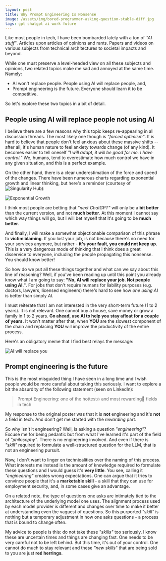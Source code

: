 ```yaml
---
layout: post
title: Why Prompt Engineering Is Nonsense
image: /assets/img/bored-programmer-asking-question-stable-diff.jpg
tags: gpt chatgpt ai work future
---
```


Like most people in tech, I have been bombarded lately with a ton of _"AI stuff"_. Articles upon articles of opinions and rants. Papers and videos on various subjects from technical architectures to societal impacts and beyond.

While one must preserve a level-headed view on all these subjects and opinions, two related topics make me sad and annoyed at the same time. Namely:

* AI won't replace people. People using AI will replace people, and,
* Prompt engineering is the future. Everyone should learn it to be competitive.

So let's explore these two topics in a bit of detail.

## People using AI will replace people not using AI

I believe there are a few reasons why this topic keeps re-appearing in all discussion threads. The most likely one though is _"forced optimism"_. It is hard to believe that people don't feel anxious about these massive shifts -- after all, it's human nature to feel anxiety towards change (of any kind). It becomes easier to tell oneself _"I will adapt, it will be good for me. I have control."_ We, humans, tend to overestimate how much control we have in any given situation, and this is a perfect example.

On the other hand, there is a clear underestimation of the force and speed of the changes. There have been numerous charts regarding exponential growth and linear thinking, but here's a reminder (courtesy of ![Singularity Hub](https://singularityhub.com/2016/04/05/how-to-think-exponentially-and-better-predict-the-future/)):

![Exponential Growth](/assets/images/linear-vs-exponential-comic.jpg)

I think most people are betting that _"next ChatGPT"_ will only be a **bit better** than the current version, and not **much better**. At this moment I cannot say which way things will go, but I will bet myself that it's going to be **much better**.

And finally, I will make a somewhat objectionable comparison of this phrase to **victim blaming**. If you lost your job, is not because there's no need for your services anymore, but rather - **it's your fault, you could not keep up**. This is a very dangerous mode of thinking that I think does a great disservice to everyone, including the people propagating this nonsense. You should know better!

So how do we put all these things together and what can we say about this line of reasoning? Well, if you've been reading up until this point you already know what I am going to say: **"No, AI will replace your job. Not people using AI."**. For jobs that don't require humans for liability purposes (e.g. doctors, lawyers, licensed engineers) there's hard to see how _one using AI_ is better than simply _AI_.

I must reiterate that I am not interested in the very short-term future (1 to 2 years). It is not relevant. One cannot buy a house, save money or grow a family in 1 to 2 years. **Go ahead, use AI to help you stay afloat for a couple of years.** It won't matter after that, when **YOU** are the slowest component of the chain and replacing **YOU** will improve the productivity of the entire process.

Here's an obligatory meme that I find best relays the message:

![AI will replace you](/assets/images/took-my-job.jpg)

## Prompt engineering is the future

This is the most misguided thing I have seen in a long time and I wish people would be more careful about taking this seriously. I want to explore a bit the absurdity of the following statement (seen on LinkedIn):
> Prompt Engineering: one of the hottest🔥 and most rewarding🤑 fields in tech

My response to the original poster was that it is **not** engineering and it's **not** a field in tech. And don't get me started with the _rewarding_ part.

So why isn't it engineering? Well, is asking a question _"engineering"_? Excuse me for being pedantic but from what I've learned it's part of the field of _"philosophy"_. There is no engineering involved. And even if there is _"skill"_ required to formulate a well-structured question for the LLM, that is not an engineering pursuit.

Now, I don't want to linger on technicalities over the naming of this process. What interests me instead is the amount of knowledge required to formulate these questions and I would guess it's **very little**. You see, calling it _"engineering"_ creates wrong expectations. One can argue that it tries to convince people that it's a **marketable skill** - a skill that they can use for employment security, and, in some cases give an advantage.

On a related note, the type of questions one asks are intimately tied to the architecture of the underlying model one uses. The alignment process used by each model provider is different and changes over time to make it better at understanding even the vaguest of questions. So this purported _"skill"_ is nothing but a temporary adjustment in how one asks questions - a process that is bound to change often.

My advice to people is this: do not take these _"skills"_ too seriously. I know these are uncertain times and things are changing fast. One needs to be very careful not to be left behind. But this time, it's out of your control. One cannot do much to stay relevant and these _"new skills"_ that are being sold to you are just **red herrings**.
